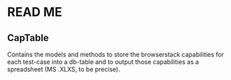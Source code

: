 # READ ME

## CapTable
<p>
Contains the models and methods to store the browserstack capabilities for each test-case
into a db-table and to output those capabilities as a spreadsheet (MS .XLXS, to be precise).
</p>